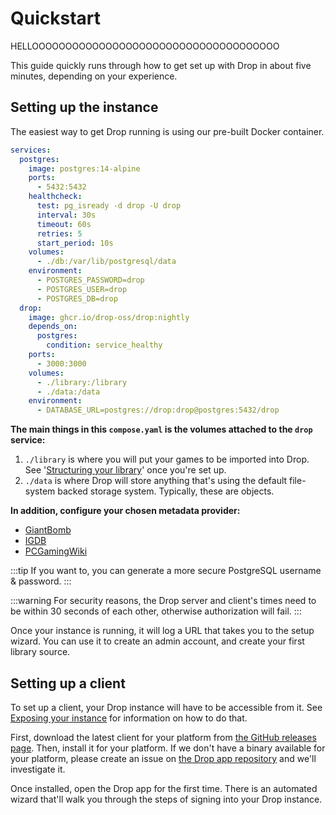 # Quickstart

HELLOOOOOOOOOOOOOOOOOOOOOOOOOOOOOOOOOOOOO

This guide quickly runs through how to get set up with Drop in about five minutes, depending on your experience.

## Setting up the instance

The easiest way to get Drop running is using our pre-built Docker container.

```yaml compose.yaml
services:
  postgres:
    image: postgres:14-alpine
    ports:
      - 5432:5432
    healthcheck:
      test: pg_isready -d drop -U drop
      interval: 30s
      timeout: 60s
      retries: 5
      start_period: 10s
    volumes:
      - ./db:/var/lib/postgresql/data
    environment:
      - POSTGRES_PASSWORD=drop
      - POSTGRES_USER=drop
      - POSTGRES_DB=drop
  drop:
    image: ghcr.io/drop-oss/drop:nightly
    depends_on:
      postgres:
        condition: service_healthy
    ports:
      - 3000:3000
    volumes:
      - ./library:/library
      - ./data:/data
    environment:
      - DATABASE_URL=postgres://drop:drop@postgres:5432/drop
```

**The main things in this `compose.yaml` is the volumes attached to the `drop` service:**

1. `./library` is where you will put your games to be imported into Drop. See '[Structuring your library](../library.md#structuring-your-library)' once you're set up.
2. `./data` is where Drop will store anything that's using the default file-system backed storage system. Typically, these are objects.

**In addition, configure your chosen metadata provider:**

- [GiantBomb](../metadata/giantbomb.md)
- [IGDB](../metadata/igdb.md)
- [PCGamingWiki](../metadata/pcgamingwiki.md)

:::tip
If you want to, you can generate a more secure PostgreSQL username & password.
:::

:::warning
For security reasons, the Drop server and client's times need to be within 30 seconds of each other, otherwise authorization will fail.
:::

Once your instance is running, it will log a URL that takes you to the setup wizard. You can use it to create an admin account, and create your first library source. 

## Setting up a client

To set up a client, your Drop instance will have to be accessible from it. See [Exposing your instance](./exposing.md) for information on how to do that.

First, download the latest client for your platform from [the GitHub releases page](https://github.com/Drop-OSS/drop-app/releases). Then, install it for your platform. If we don't have a binary available for your platform, please create an issue on [the Drop app repository](https://github.com/Drop-OSS/drop-app) and we'll investigate it.

Once installed, open the Drop app for the first time. There is an automated wizard that'll walk you through the steps of signing into your Drop instance.
